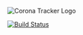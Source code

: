![Corona Tracker Logo](./client/src/img/Logo_CORONATRACKER_Text_Logo.png)

[![Build Status](https://travis-ci.org/https://github.com/Keumjoh/COVID-19?branch=master)](https://travis-ci.org/https://github.com/Keumjoh/COVID-19)

